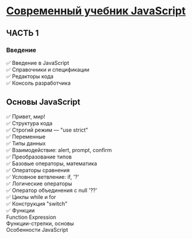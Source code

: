 # [Современный учебник JavaScript](https://learn.javascript.ru)

ЧАСТЬ 1
-----------------------------------
### Введение
✅ Введение в JavaScript  
✅ Справочники и спецификации  
✅ Редакторы кода   
✅ Консоль разработчика

Основы JavaScript
-----------------------------------
✅ Привет, мир!  
✅ Структура кода  
✅ Строгий режим — "use strict"  
✅ Переменные  
✅ Типы данных  
✅ Взаимодействие: alert, prompt, confirm  
✅ Преобразование типов  
✅ Базовые операторы, математика  
✅ Операторы сравнения  
✅ Условное ветвление: if, '?'  
✅ Логические операторы  
✅ Оператор объединения с null '??'  
✅ Циклы while и for  
✅ Конструкция "switch"  
✅ Функции  
Function Expression  
Функции-стрелки, основы  
Особенности JavaScript  